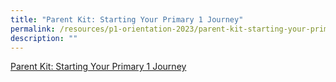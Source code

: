 ```yaml
---
title: "Parent Kit: Starting Your Primary 1 Journey"
permalink: /resources/p1-orientation-2023/parent-kit-starting-your-primary-1-journey/
description: ""
---
```

<a href="/files/For%20Parents/Parent%20Kit%20-%20Starting%20Your%20Primary%201%20Journey.pdf" target="_blank">Parent Kit: Starting Your Primary 1 Journey</a>